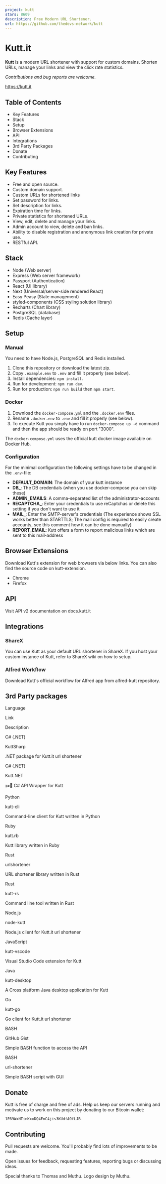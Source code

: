```yaml
---
project: kutt
stars: 8609
description: Free Modern URL Shortener.
url: https://github.com/thedevs-network/kutt
---
```


Kutt.it
=======

**Kutt** is a modern URL shortener with support for custom domains. Shorten URLs, manage your links and view the click rate statistics.

_Contributions and bug reports are welcome._

https://kutt.it

Table of Contents
-----------------

-   Key Features
-   Stack
-   Setup
-   Browser Extensions
-   API
-   Integrations
-   3rd Party Packages
-   Donate
-   Contributing

Key Features
------------

-   Free and open source.
-   Custom domain support.
-   Custom URLs for shortened links
-   Set password for links.
-   Set description for links.
-   Expiration time for links.
-   Private statistics for shortened URLs.
-   View, edit, delete and manage your links.
-   Admin account to view, delete and ban links.
-   Ability to disable registration and anonymous link creation for private use.
-   RESTful API.

Stack
-----

-   Node (Web server)
-   Express (Web server framework)
-   Passport (Authentication)
-   React (UI library)
-   Next (Universal/server-side rendered React)
-   Easy Peasy (State management)
-   styled-components (CSS styling solution library)
-   Recharts (Chart library)
-   PostgreSQL (database)
-   Redis (Cache layer)

Setup
-----

### Manual

You need to have Node.js, PostgreSQL and Redis installed.

1.  Clone this repository or download the latest zip.
2.  Copy `.example.env` to `.env` and fill it properly (see below).
3.  Install dependencies: `npm install`.
4.  Run for development: `npm run dev`.
5.  Run for production: `npm run build` then `npm start`.

### Docker

1.  Download the `docker-compose.yml` and the `.docker.env` files.
2.  Rename `.docker.env` to `.env` and fill it properly (see below).
3.  To execute Kutt you simply have to run `docker-compose up -d` command and then the app should be ready on port "3000".

The `docker-compose.yml` uses the official kutt docker image available on Docker Hub.

### Configuration

For the minimal configuration the following settings have to be changed in the `.env`\-file:

-   **DEFAULT\_DOMAIN**: The domain of your kutt instance
-   **DB\_**: The DB credentials (when you use docker-compose you can skip these)
-   **ADMIN\_EMAILS**: A comma-separated list of the administrator-accounts
-   **RECAPTCHA\_**: Enter your credentials to use reCaptchas or delete this setting if you don't want to use it
-   **MAIL\_**: Enter the SMTP-server's credentials (The experience shows SSL works better than STARTTLS; The mail config is required to easily create accounts, see this comment how it can be done manually)
-   **REPORT\_EMAIL**: Kutt offers a form to report malicious links which are sent to this mail-address

Browser Extensions
------------------

Download Kutt's extension for web browsers via below links. You can also find the source code on kutt-extension.

-   Chrome
-   Firefox

API
---

Visit API v2 documentation on docs.kutt.it

Integrations
------------

### ShareX

You can use Kutt as your default URL shortener in ShareX. If you host your custom instance of Kutt, refer to ShareX wiki on how to setup.

### Alfred Workflow

Download Kutt's official workflow for Alfred app from alfred-kutt repository.

3rd Party packages
------------------

Language

Link

Description

C# (.NET)

KuttSharp

.NET package for Kutt.it url shortener

C# (.NET)

Kutt.NET

✂️🔗 C# API Wrapper for Kutt

Python

kutt-cli

Command-line client for Kutt written in Python

Ruby

kutt.rb

Kutt library written in Ruby

Rust

urlshortener

URL shortener library written in Rust

Rust

kutt-rs

Command line tool written in Rust

Node.js

node-kutt

Node.js client for Kutt.it url shortener

JavaScript

kutt-vscode

Visual Studio Code extension for Kutt

Java

kutt-desktop

A Cross platform Java desktop application for Kutt

Go

kutt-go

Go client for Kutt.it url shortener

BASH

GitHub Gist

Simple BASH function to access the API

BASH

url-shortener

Simple BASH script with GUI

Donate
------

Kutt is free of charge and free of ads. Help us keep our servers running and motivate us to work on this project by donating to our Bitcoin wallet:

```
1P89WxNTinKxxDQ4FmC4jis3KUdfA9fLJB
```

Contributing
------------

Pull requests are welcome. You'll probably find lots of improvements to be made.

Open issues for feedback, requesting features, reporting bugs or discussing ideas.

Special thanks to Thomas and Muthu. Logo design by Muthu.
